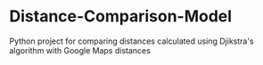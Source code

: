 # Distance-Comparison-Model
Python project for comparing distances calculated using Djikstra's algorithm with Google Maps distances
